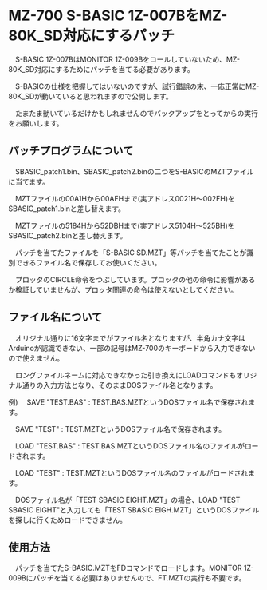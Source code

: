 # MZ-700 S-BASIC 1Z-007BをMZ-80K_SD対応にするパッチ

　S-BASIC 1Z-007BはMONITOR 1Z-009Bをコールしていないため、MZ-80K_SD対応にするためにパッチを当てる必要があります。

　S-BASICの仕様を把握してはいないのですが、試行錯誤の末、一応正常にMZ-80K_SDが動いていると思われますので公開します。

　たまたま動いているだけかもしれませんのでバックアップをとってからの実行をお願いします。

## パッチプログラムについて

　SBASIC_patch1.bin、SBASIC_patch2.binの二つをS-BASICのMZTファイルに当てます。

　MZTファイルの00A1Hから00AFHまで(実アドレス0021H～002FH)をSBASIC_patch1.binと差し替えます。

　MZTファイルの5184Hから52DBHまで(実アドレス5104H～525BH)をSBASIC_patch2.binと差し替えます。

　パッチを当てたファイルを「S-BASIC SD.MZT」等パッチを当てたことが識別できるファイル名で保存してお使いください。

　プロッタのCIRCLE命令をつぶしています。プロッタの他の命令に影響があるか検証していませんが、プロッタ関連の命令は使えないとしてください。

## ファイル名について

　オリジナル通りに16文字までがファイル名となりますが、半角カナ文字はArduinoが認識できない、一部の記号はMZ-700のキーボードから入力できないので使えません。

　ロングファイルネームに対応できなかった引き換えにLOADコマンドもオリジナル通りの入力方法となり、そのままDOSファイル名となります。

例)
　SAVE "TEST.BAS" : TEST.BAS.MZTというDOSファイル名で保存されます。

　SAVE "TEST"     : TEST.MZTというDOSファイル名で保存されます。

　LOAD "TEST.BAS" : TEST.BAS.MZTというDOSファイル名のファイルがロードされます。

　LOAD "TEST"     : TEST.MZTというDOSファイル名のファイルがロードされます。

　DOSファイル名が「TEST SBASIC EIGHT.MZT」の場合、LOAD "TEST SBASIC EIGHT"と入力しても「TEST SBASIC EIGH.MZT」というDOSファイルを探しに行くためロードできません。

## 使用方法
　パッチを当てたS-BASIC.MZTをFDコマンドでロードします。MONITOR 1Z-009Bにパッチを当てる必要はありませんので、FT.MZTの実行も不要です。
